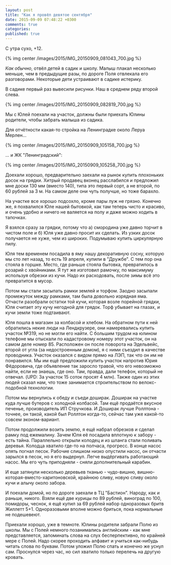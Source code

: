 ```yaml
---
layout: post
title: "Как я провёл девятое сентября"
date: 2015-09-09 07:48:22 +0300
comments: true
categories: 
published: true
---
```

С утра сухо, +12.

{% img center /images/2015/IMG_20150909_081043_700.jpg %}

*Как обычно*, отвёл детей в садик и школу. Малыш плакал несколько меньше, чем в предыдущие разы, по дороге Поля отвлекала его разговорами. Некоторые дети устраивают в садике истерику.

В садике первый раз вывесили рисунки. Наш в среднем ряду второй слева.

{% img center /images/2015/IMG_20150909_082819_700.jpg %} 

Мы с Юлей поехали на участок, должны были приехать Юлины родители, чтобы забрать малыша из садика. 

Для отчётности какая-то стройка на Ленинградке около Леруа Мерлен...

{% img center /images/2015/IMG_20150909_105158_700.jpg %}

... и ЖК "Ленинградский":

{% img center /images/2015/IMG_20150909_105258_700.jpg %}

Доехали хорошо, предварительно заехали на рынок купить плохоньких досок на грядки. Хитрый продавец вконец расслабился и предложил мне доски 130 мм (вместо 140), типа это первый сорт, а не второй, по 60 рублей за 3 м. На самом деле они чуть получше, но тоже барахло.

На участке все хорошо подсохло, кроме пары луж не грязно. Конечно же, я похвалился Юле нашей бытовкой, как там теперь чисто и красиво, и очень удобно и ничего не валяется на полу и даже можно ходить в тапочках.

Я взялся сразу за грядки, потому что а) смородина уже давно торчит в чистом поле и б) Юля уже давно просит их сделать. Из узких досок получается не хуже, чем из широких. Подумываю купить циркулярную пилу.

Юля тем временем посадила в яму нашу декоративную сосну, которую мы сто лет назад, то есть 19 апреля, купили в "Дружбе". С тем пор она стояла  в горшке. Место, где раньше стояла бытовка, превратилось в розарий с хвойниками. Я тут же изготовил рамочку, по максимуму используя обрезки из кучи. Надо их расходовать, после зимы всё это превратится в мусор.

Потом мы стали засыпать рамки землей и торфом. Заодно засыпали промежуток между рамками, там была довольно изрядная яма. Отчасти разобрали остатки той кучи, которая возле порейной грядки, Юля считает эту кучу негодной для грядок. Торф убывает на глазах, и кучи земли тоже подтаивают.

Юля пошла в магазин за колбасой и хлебом. На обратном пути к ней обратились некие люди на Лендкрузере, они намеревались купить участок №319, но не могли его найти. С большим трудом на юлином телефоне мы отыскали по кадастровому номеру этот участок, он на самом деле номер 85. Расположен он после поворота на Эдельвейс, второй от угла (за недостроенным домом), я с ними съездил в качестве проводника. Участок оказался с видом прямо на ЛЭП, так что он им не понравился. Мы им ещё предложили купить участок напротив Юрия Фёдоровича, где объявление так заросло травой, что его невозможно найти, если не знаешь, где оно. Там, правда, дали телефон, который не отвечал. (UPD: За участок 15 соток просят 4 млн). Также один из этих людей сказал нам, что тоже занимается строительством по велокс-подобной технологии.

Потом мы вернулись к обеду и съеди доширак. Доширак на участке куда лучше бутеров с холодной колбасой. Там ещё продаётся вкусное печенье, производитель ИП Стручкова. И Доширак лучше Роллтона - точнее, он такой, какой был Роллтон когда-то, сейчас там уже какой-то совсем эконом-вариант.

Потом продолжили возить землю, я ещё набрал обрезков и сделал рамку под ежемалину. Зачем Юля её посадила вплотную к забору - есть тайна. Параллельно открыли колодец и из шланга стали поливать деревья. Колодца хватило где-то на полчаса, прогресс. В конце насос опять погнал песок. Рабочие слишком низко опустили насос, он отчасти зарылся в песок, но я его выдернул. Легче выдёргивать работающий насос. Мы его чуть приподняли - сняли дополнительный карабин.

И еще затянули несколько деревьев тканью - чудо-вишню, вишню-которая-вместо-харитоновской, крайнюю сливу, новую сливу около кучи и алычу около забора.

И поехали домой, но по дороге заехали в ТЦ "Бастион". Народу, как и раньше, никого. Взяли ещё две курицы по 89 рублей, виноград по 100, помидоры, чеснок, я ещё купил за 69 рублей набор одноразовых бритв Жиллетт 5+1. Одноразовыми вполне можно бриться, пока нормальные не подешевеют.

Приехали хорошо, уже в темноте. Юлины родители забрали Полю из школы. Мы с Полей немного позанимались английским - как мне представляется, запоминать слова на слух бесперпективно, по крайней мере с Полей. Надо скорее проходить алфавит и учиться как-нибудь читать слова по буквам. Потом уложил Полю спать и конечно же уснул сам. Проснулся через час, но сил хватило только перелечь на другую кровать.
